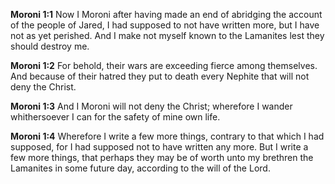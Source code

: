 **Moroni 1:1** Now I Moroni after having made an end of abridging the account of the people of Jared, I had supposed to not have written more, but I have not as yet perished. And I make not myself known to the Lamanites lest they should destroy me.

**Moroni 1:2** For behold, their wars are exceeding fierce among themselves. And because of their hatred they put to death every Nephite that will not deny the Christ.

**Moroni 1:3** And I Moroni will not deny the Christ; wherefore I wander whithersoever I can for the safety of mine own life.

**Moroni 1:4** Wherefore I write a few more things, contrary to that which I had supposed, for I had supposed not to have written any more. But I write a few more things, that perhaps they may be of worth unto my brethren the Lamanites in some future day, according to the will of the Lord.

